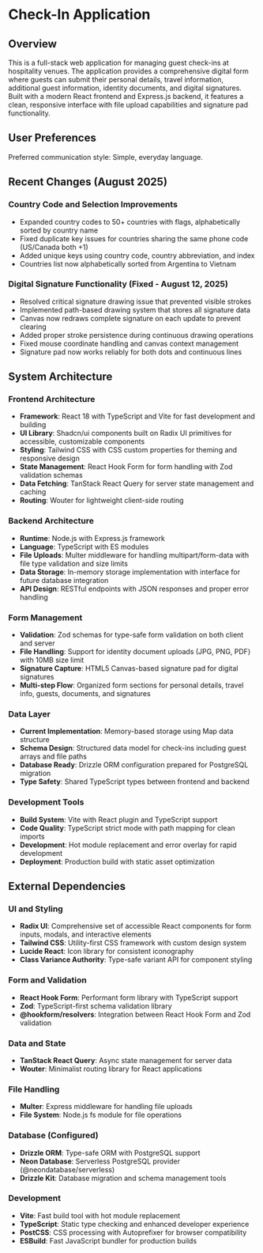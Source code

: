# Check-In Application

## Overview

This is a full-stack web application for managing guest check-ins at hospitality venues. The application provides a comprehensive digital form where guests can submit their personal details, travel information, additional guest information, identity documents, and digital signatures. Built with a modern React frontend and Express.js backend, it features a clean, responsive interface with file upload capabilities and signature pad functionality.

## User Preferences

Preferred communication style: Simple, everyday language.

## Recent Changes (August 2025)

### Country Code and Selection Improvements
- Expanded country codes to 50+ countries with flags, alphabetically sorted by country name
- Fixed duplicate key issues for countries sharing the same phone code (US/Canada both +1)
- Added unique keys using country code, country abbreviation, and index
- Countries list now alphabetically sorted from Argentina to Vietnam

### Digital Signature Functionality (Fixed - August 12, 2025)
- Resolved critical signature drawing issue that prevented visible strokes
- Implemented path-based drawing system that stores all signature data
- Canvas now redraws complete signature on each update to prevent clearing
- Added proper stroke persistence during continuous drawing operations  
- Fixed mouse coordinate handling and canvas context management
- Signature pad now works reliably for both dots and continuous lines

## System Architecture

### Frontend Architecture
- **Framework**: React 18 with TypeScript and Vite for fast development and building
- **UI Library**: Shadcn/ui components built on Radix UI primitives for accessible, customizable components
- **Styling**: Tailwind CSS with CSS custom properties for theming and responsive design
- **State Management**: React Hook Form for form handling with Zod validation schemas
- **Data Fetching**: TanStack React Query for server state management and caching
- **Routing**: Wouter for lightweight client-side routing

### Backend Architecture
- **Runtime**: Node.js with Express.js framework
- **Language**: TypeScript with ES modules
- **File Uploads**: Multer middleware for handling multipart/form-data with file type validation and size limits
- **Data Storage**: In-memory storage implementation with interface for future database integration
- **API Design**: RESTful endpoints with JSON responses and proper error handling

### Form Management
- **Validation**: Zod schemas for type-safe form validation on both client and server
- **File Handling**: Support for identity document uploads (JPG, PNG, PDF) with 10MB size limit
- **Signature Capture**: HTML5 Canvas-based signature pad for digital signatures
- **Multi-step Flow**: Organized form sections for personal details, travel info, guests, documents, and signatures

### Data Layer
- **Current Implementation**: Memory-based storage using Map data structure
- **Schema Design**: Structured data model for check-ins including guest arrays and file paths
- **Database Ready**: Drizzle ORM configuration prepared for PostgreSQL migration
- **Type Safety**: Shared TypeScript types between frontend and backend

### Development Tools
- **Build System**: Vite with React plugin and TypeScript support
- **Code Quality**: TypeScript strict mode with path mapping for clean imports
- **Development**: Hot module replacement and error overlay for rapid development
- **Deployment**: Production build with static asset optimization

## External Dependencies

### UI and Styling
- **Radix UI**: Comprehensive set of accessible React components for form inputs, modals, and interactive elements
- **Tailwind CSS**: Utility-first CSS framework with custom design system
- **Lucide React**: Icon library for consistent iconography
- **Class Variance Authority**: Type-safe variant API for component styling

### Form and Validation
- **React Hook Form**: Performant form library with TypeScript support
- **Zod**: TypeScript-first schema validation library
- **@hookform/resolvers**: Integration between React Hook Form and Zod validation

### Data and State
- **TanStack React Query**: Async state management for server data
- **Wouter**: Minimalist routing library for React applications

### File Handling
- **Multer**: Express middleware for handling file uploads
- **File System**: Node.js fs module for file operations

### Database (Configured)
- **Drizzle ORM**: Type-safe ORM with PostgreSQL support
- **Neon Database**: Serverless PostgreSQL provider (@neondatabase/serverless)
- **Drizzle Kit**: Database migration and schema management tools

### Development
- **Vite**: Fast build tool with hot module replacement
- **TypeScript**: Static type checking and enhanced developer experience
- **PostCSS**: CSS processing with Autoprefixer for browser compatibility
- **ESBuild**: Fast JavaScript bundler for production builds